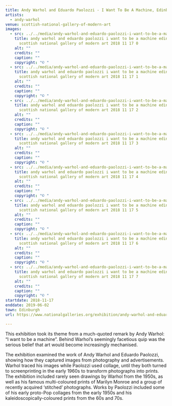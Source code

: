 ```yaml
---
title: Andy Warhol and Eduardo Paolozzi - I Want To Be A Machine, Edinburgh
artists:
  - andy-warhol
venue: scottish-national-gallery-of-modern-art
images:
  - src: ../../media/andy-warhol-and-eduardo-paolozzi-i-want-to-be-a-machine-edinburgh-scottish-national-gallery-of-modern-art-2018-11-17-0.webp
    title: andy warhol and eduardo paolozzi i want to be a machine edinburgh
      scottish national gallery of modern art 2018 11 17 0
    alt: ""
    credits: ""
    caption: ""
    copyright: "© "
  - src: ../../media/andy-warhol-and-eduardo-paolozzi-i-want-to-be-a-machine-edinburgh-scottish-national-gallery-of-modern-art-2018-11-17-1.webp
    title: andy warhol and eduardo paolozzi i want to be a machine edinburgh
      scottish national gallery of modern art 2018 11 17 1
    alt: ""
    credits: ""
    caption: ""
    copyright: "© "
  - src: ../../media/andy-warhol-and-eduardo-paolozzi-i-want-to-be-a-machine-edinburgh-scottish-national-gallery-of-modern-art-2018-11-17-2.webp
    title: andy warhol and eduardo paolozzi i want to be a machine edinburgh
      scottish national gallery of modern art 2018 11 17 2
    alt: ""
    credits: ""
    caption: ""
    copyright: "© "
  - src: ../../media/andy-warhol-and-eduardo-paolozzi-i-want-to-be-a-machine-edinburgh-scottish-national-gallery-of-modern-art-2018-11-17-3.webp
    title: andy warhol and eduardo paolozzi i want to be a machine edinburgh
      scottish national gallery of modern art 2018 11 17 3
    alt: ""
    credits: ""
    caption: ""
    copyright: "© "
  - src: ../../media/andy-warhol-and-eduardo-paolozzi-i-want-to-be-a-machine-edinburgh-scottish-national-gallery-of-modern-art-2018-11-17-4.webp
    title: andy warhol and eduardo paolozzi i want to be a machine edinburgh
      scottish national gallery of modern art 2018 11 17 4
    alt: ""
    credits: ""
    caption: ""
    copyright: "© "
  - src: ../../media/andy-warhol-and-eduardo-paolozzi-i-want-to-be-a-machine-edinburgh-scottish-national-gallery-of-modern-art-2018-11-17-5.webp
    title: andy warhol and eduardo paolozzi i want to be a machine edinburgh
      scottish national gallery of modern art 2018 11 17 5
    alt: ""
    credits: ""
    caption: ""
    copyright: "© "
  - src: ../../media/andy-warhol-and-eduardo-paolozzi-i-want-to-be-a-machine-edinburgh-scottish-national-gallery-of-modern-art-2018-11-17-6.webp
    title: andy warhol and eduardo paolozzi i want to be a machine edinburgh
      scottish national gallery of modern art 2018 11 17 6
    alt: ""
    credits: ""
    caption: ""
    copyright: "© "
  - src: ../../media/andy-warhol-and-eduardo-paolozzi-i-want-to-be-a-machine-edinburgh-scottish-national-gallery-of-modern-art-2018-11-17-7.webp
    title: andy warhol and eduardo paolozzi i want to be a machine edinburgh
      scottish national gallery of modern art 2018 11 17 7
    alt: ""
    credits: ""
    caption: ""
    copyright: "© "
startdate: 2018-11-17
enddate: 2019-06-02
town: Edinburgh
url: https://www.nationalgalleries.org/exhibition/andy-warhol-and-eduardo-paolozzi-i-want-be-machine

---
```


This exhibition took its theme from a much-quoted remark by Andy Warhol: “I want to be a machine”. Behind Warhol’s seemingly facetious quip was the serious belief that art would become increasingly mechanised.

The exhibition examined the work of Andy Warhol and Eduardo Paolozzi, showing how they captured images from photography and advertisements. Warhol traced his images while Paolozzi used collage, until they both turned to screenprinting in the early 1960s to transform photographs into prints. The exhibition included rarely seen drawings by Warhol from the 1950s, as well as his famous multi-coloured prints of Marilyn Monroe and a group of recently acquired ‘stitched’ photographs. Works by Paolozzi included some of his early proto-Pop collages from the early 1950s and his kaleidoscopically-coloured prints from the 60s and 70s.